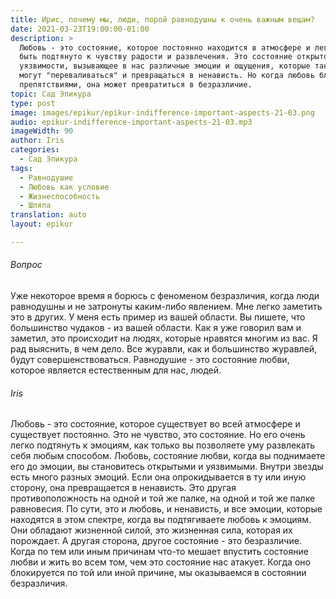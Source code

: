 ```yaml
---
title: Ирис, почему мы, люди, порой равнодушны к очень важным вещам?
date: 2021-03-23T19:00:00-01:00
description: >
  Любовь - это состояние, которое постоянно находится в атмосфере и легко может
  быть подтянуто к чувству радости и развлечения. Это состояние открытости и
  уязвимости, вызывающее в нас различные эмоции и ощущения, которые также иногда
  могут "переваливаться" и превращаться в ненависть. Но когда любовь блокируется
  препятствиями, она может превратиться в безразличие.
topic: Сад Эпикура
type: post
image: images/epikur/epikur-indifference-important-aspects-21-03.png
audio: epikur-indifference-important-aspects-21-03.mp3
imageWidth: 90
author: Iris
categories:
  - Сад Эпикура
tags:
  - Равнодушие
  - Любовь как условие
  - Жизнеспособность
  - Шляпа
translation: auto
layout: epikur

---
```


###### Вопрос
Уже некоторое время я борюсь с феноменом безразличия, когда люди равнодушны и не затронуты каким-либо явлением.
Мне легко заметить это в других.
У меня есть пример из вашей области.
Вы пишете, что большинство чудаков - из вашей области.
Как я уже говорил вам и заметил, это происходит на людях, которые нравятся многим из вас.
Я рад выяснить, в чем дело.
Все журавли, как и большинство журавлей, будут совершенствоваться.
Равнодушие - это состояние любви, которое является естественным для нас, людей.

###### Iris
Любовь - это состояние, которое существует во всей атмосфере и существует постоянно.
Это не чувство, это состояние.
Но его очень легко подтянуть к эмоциям, как только вы позволяете уму развлекать себя любым способом.
Любовь, состояние любви, когда вы поднимаете его до эмоции, вы становитесь открытыми и уязвимыми.
Внутри звезды есть много разных эмоций.
Если она опрокидывается в ту или иную сторону, она превращается в ненависть.
Это другая противоположность на одной и той же палке, на одной и той же палке равновесия.
По сути, это и любовь, и ненависть, и все эмоции, которые находятся в этом спектре, когда вы подтягиваете любовь к эмоциям.
Они обладают жизненной силой, это жизненная сила, которая их порождает.
А другая сторона, другое состояние - это безразличие.
Когда по тем или иным причинам что-то мешает впустить состояние любви и жить во всем том, чем это состояние нас атакует.
Когда оно блокируется по той или иной причине, мы оказываемся в состоянии безразличия.
